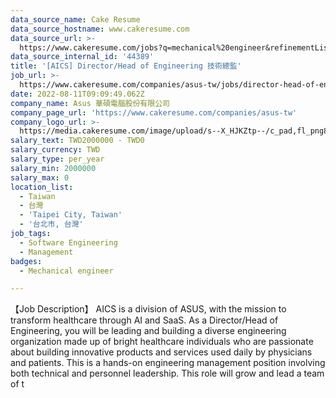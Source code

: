 ```yaml
---
data_source_name: Cake Resume
data_source_hostname: www.cakeresume.com
data_source_url: >-
  https://www.cakeresume.com/jobs?q=mechanical%20engineer&refinementList%5Blang_name%5D%5B0%5D=English&refinementList%5Bsalary_type%5D=per_year&range%5Bsalary_range%5D%5Bmin%5D=1000000&page=3
data_source_internal_id: '44389'
title: '[AICS] Director/Head of Engineering 技術總監'
job_url: >-
  https://www.cakeresume.com/companies/asus-tw/jobs/director-head-of-engineering-technical-director
date: 2022-08-11T09:09:49.062Z
company_name: Asus 華碩電腦股份有限公司
company_page_url: 'https://www.cakeresume.com/companies/asus-tw'
company_logo_url: >-
  https://media.cakeresume.com/image/upload/s--X_HJKZtp--/c_pad,fl_png8,h_200,w_200/v1560337039/gnuruihvfxav7zbxegmf.png
salary_text: TWD2000000 - TWD0
salary_currency: TWD
salary_type: per_year
salary_min: 2000000
salary_max: 0
location_list:
  - Taiwan
  - 台灣
  - 'Taipei City, Taiwan'
  - '台北市, 台灣'
job_tags:
  - Software Engineering
  - Management
badges:
  - Mechanical engineer

---
```


【Job Description】 AICS is a division of ASUS, with the mission to transform healthcare through AI and SaaS. As a Director/Head of Engineering, you will be leading and building a diverse engineering organization made up of bright healthcare individuals who are passionate about building innovative products and services used daily by physicians and patients. This is a hands-on engineering management position involving both technical and personnel leadership. This role will grow and lead a team of t